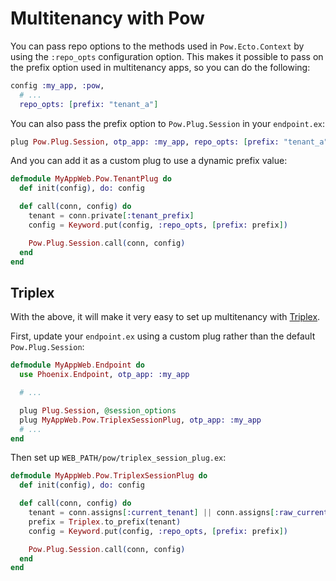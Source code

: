 # Multitenancy with Pow

You can pass repo options to the methods used in `Pow.Ecto.Context` by using the `:repo_opts` configuration option. This makes it possible to pass on the prefix option used in multitenancy apps, so you can do the following:

```elixir
config :my_app, :pow,
  # ...
  repo_opts: [prefix: "tenant_a"]
```

You can also pass the prefix option to `Pow.Plug.Session` in your `endpoint.ex`:

```elixir
plug Pow.Plug.Session, otp_app: :my_app, repo_opts: [prefix: "tenant_a"]
```

And you can add it as a custom plug to use a dynamic prefix value:

```elixir
defmodule MyAppWeb.Pow.TenantPlug do
  def init(config), do: config

  def call(conn, config) do
    tenant = conn.private[:tenant_prefix]
    config = Keyword.put(config, :repo_opts, [prefix: prefix])

    Pow.Plug.Session.call(conn, config)
  end
end
```

## Triplex

With the above, it will make it very easy to set up multitenancy with [Triplex](https://github.com/ateliware/triplex).

First, update your `endpoint.ex` using a custom plug rather than the default `Pow.Plug.Session`:

```elixir
defmodule MyAppWeb.Endpoint do
  use Phoenix.Endpoint, otp_app: :my_app

  # ...

  plug Plug.Session, @session_options
  plug MyAppWeb.Pow.TriplexSessionPlug, otp_app: :my_app
  # ...
end
```

Then set up `WEB_PATH/pow/triplex_session_plug.ex`:

```elixir
defmodule MyAppWeb.Pow.TriplexSessionPlug do
  def init(config), do: config

  def call(conn, config) do
    tenant = conn.assigns[:current_tenant] || conn.assigns[:raw_current_tenant]
    prefix = Triplex.to_prefix(tenant)
    config = Keyword.put(config, :repo_opts, [prefix: prefix])

    Pow.Plug.Session.call(conn, config)
  end
end
```
